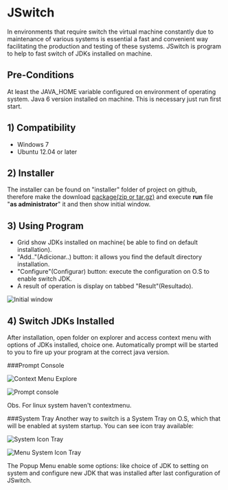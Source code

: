 JSwitch
=======

In environments that require switch the virtual machine constantly due to maintenance of various systems is essential a fast and convenient way facilitating the production and testing of these systems. JSwitch is program to help to fast switch of JDKs installed on machine.

## Pre-Conditions

At least the JAVA_HOME variable configured on environment of operating system. Java 6 version installed on machine. This is necessary just run first start.

## 1) Compatibility

* Windows 7
* Ubuntu 12.04 or later

## 2) Installer

The installer can be found on "installer" folder of project on github, therefore make the download [package(zip or tar.gz)](https://github.com/andersonsilveira/jswitch/blob/master/install) and execute **run** file "**as administrator**" it and then show initial window.


## 3) Using Program

* Grid show JDKs installed on machine( be able to find on default installation).
* "Add.."(Adicionar..) button: it allows you find the default directory installation.
* "Configure"(Configurar) button: execute the configuration on O.S to enable switch JDK.
* A result of operation is display on tabbed "Result"(Resultado).

![Initial window](http://content.screencast.com/users/anderson.satriani/folders/Jing/media/3a2ec0b5-32c3-408c-854f-eda9cd14e67f/2014-11-09_2204.png)

## 4) Switch JDKs Installed

After installation, open folder on explorer and access context menu with options of JDKs installed, choice one. Automatically prompt will be started to you to fire up your program at the correct java version.

###Prompt Console

![Context Menu Explore](http://content.screencast.com/users/anderson.satriani/folders/Jing/media/5cb524e6-6bf0-4c63-8f6e-79d5379ef2f3/2014-10-05_1457.png)

![Prompt console](http://content.screencast.com/users/anderson.satriani/folders/Jing/media/c5c1fcf2-fcef-4ea3-b239-8514b53ad566/2014-10-05_1506.png)

Obs. For linux system haven't contextmenu.

###System Tray
Another way to switch is a System Tray on O.S, which that will be enabled at system startup. You can see icon tray available:

![System Icon Tray](http://content.screencast.com/users/anderson.satriani/folders/Jing/media/1ab771b5-3501-4b94-a5d5-aae8e92617c7/2014-11-03_2223.png)

![Menu System Icon Tray](http://content.screencast.com/users/anderson.satriani/folders/Jing/media/73ec5049-6b5b-45e7-810b-06adef09816d/2014-11-09_2208.png)

The Popup Menu enable some options: like choice of JDK to setting on system and configure new JDK that was installed after last configuration of JSwitch.



